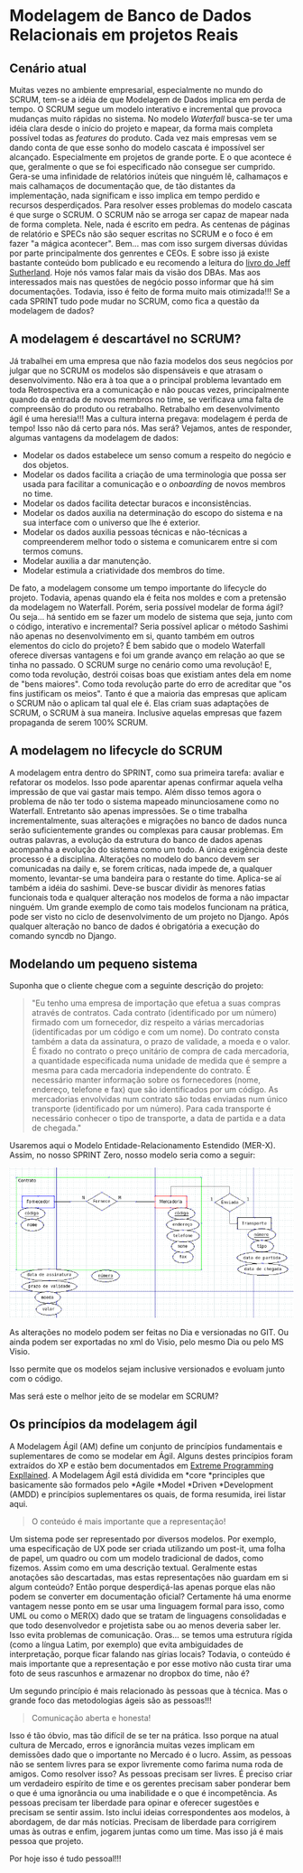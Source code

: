 # Modelagem de Banco de Dados Relacionais em projetos Reais

## Cenário atual

Muitas vezes no ambiente empresarial, especialmente no mundo do SCRUM, tem-se a idéia de que Modelagem de Dados implica em perda de tempo.
O SCRUM segue um modelo interativo e incremental que provoca mudanças muito rápidas no sistema.
No modelo *Waterfall* busca-se ter uma idéia clara desde o início do projeto e mapear, da forma mais completa possível todas as *features* do produto.
Cada vez mais empresas vem se dando conta de que esse sonho do modelo cascata é impossível ser alcançado. Especialmente em projetos de grande porte. E o que acontece é que, geralmente o que se foi especificado não consegue ser cumprido. Gera-se uma infinidade de relatórios inúteis que ninguém lê, calhamaços e mais calhamaços de documentação que, de tão distantes da implementação, nada significam e isso implica em tempo perdido e recursos desperdiçados.
Para resolver esses problemas do modelo cascata é que surge o SCRUM. O SCRUM não se arroga ser capaz de mapear nada de forma completa. Nele, nada é escrito em pedra. As centenas de páginas de relatório e SPECs não são sequer escritas no SCRUM e o foco é em fazer "a mágica acontecer".
Bem... mas com isso surgem diversas dúvidas por parte principalmente dos genrentes e CEOs. E sobre isso já existe bastante conteúdo bom publicado e eu recomendo a leitura do [livro do Jeff Sutherland](http://www.livrariacultura.com.br/p/scrum-a-arte-de-fazer-o-dobro-de-trabalho-na-metade-do-tempo-15065068).
Hoje nós vamos falar mais da visão dos DBAs. Mas aos interessados mais nas questões de negócio posso informar que há sim documentações. Todavia, isso é feito de forma muito mais otimizada!!!
Se a cada SPRINT tudo pode mudar no SCRUM, como fica a questão da modelagem de dados?

## A modelagem é descartável no SCRUM?

Já trabalhei em uma empresa que não fazia modelos dos seus negócios por julgar que no SCRUM os modelos são dispensáveis e que atrasam o desenvolvimento. Não era à toa que a o principal problema levantado em toda Retrospectiva era a comunicação e não poucas vezes, principalmente quando da entrada de novos membros no time, se verificava uma falta de compreensão do produto ou retrabalho.
Retrabalho em desenvolvimento ágil é uma heresia!!!
Mas a cultura interna pregava: modelagem é perda de tempo! Isso não dá certo para nós.
Mas será?
Vejamos, antes de responder, algumas vantagens da modelagem de dados:

* Modelar os dados estabelece um senso comum a respeito do negócio e dos objetos.
* Modelar os dados facilita a criação de uma terminologia que possa ser usada para facilitar a comunicação e o *onboarding* de novos membros no time.
* Modelar os dados facilita detectar buracos e inconsistências.
* Modelar os dados auxilia na determinação do escopo do sistema e na sua interface com o universo que lhe é exterior.
* Modelar os dados auxilia pessoas técnicas e não-técnicas a compreenderem melhor todo o sistema e comunicarem entre si com termos comuns.
* Modelar auxilia a dar manutenção.
* Modelar estimula a criatividade dos membros do time.

De fato, a modelagem consome um tempo importante do lifecycle do projeto. Todavia, apenas quando ela é feita nos moldes e com a pretensão da modelagem no Waterfall.
Porém, seria possível modelar de forma ágil? Ou seja... há sentido em se fazer um modelo de sistema que seja, junto com o código, interativo e incremental?
Seria possível aplicar o método Sashimi não apenas no desenvolvimento em si, quanto também em outros elementos do ciclo do projeto?
É bem sabido que o modelo Waterfall oferece diversas vantagens e foi um grande avanço em relação ao que se tinha no passado.
O SCRUM surge no cenário como uma revolução! E, como toda revolução, destrói coisas boas que existiam antes dela em nome de "bens maiores". Como toda revolução parte do erro de acreditar que "os fins justificam os meios".
Tanto é que a maioria das empresas que aplicam o SCRUM não o aplicam tal qual ele é. Elas criam suas adaptações de SCRUM, o SCRUM à sua maneira. Inclusive aquelas empresas que fazem propaganda de serem 100% SCRUM.

## A modelagem no lifecycle do SCRUM

A modelagem entra dentro do SPRINT, como sua primeira tarefa: avaliar e refatorar os modelos. Isso pode aparentar apenas confirmar aquela velha impressão de que vai gastar mais tempo. Além disso temos agora o problema de não ter todo o sistema mapeado minunciosamene como no Waterfall.
Entretanto são apenas impressões.
Se o time trabalha incrementalmente, suas alterações e migrações no banco de dados nunca serão suficientemente grandes ou complexas para causar problemas. Em outras palavras, a evolução da estrutura do banco de dados apenas acompanha a evolução do sistema como um todo.
A única exigência deste processo é a disciplina.
Alterações no modelo do banco devem ser comunicadas na daily e, se forem críticas, nada impede de, a qualquer momento, levantar-se uma bandeira para o restante do time.
Aplica-se aí também a idéia do sashimi. Deve-se buscar dividir às menores fatias funcionais toda e qualquer alteração nos modelos de forma a não impactar ninguém.
Um grande exemplo de como tais modelos funcionam na prática, pode ser visto no ciclo de desenvolvimento de um projeto no Django. Após qualquer alteração no banco de dados é obrigatória a execução do comando syncdb no Django.

## Modelando um pequeno sistema

Suponha que o cliente chegue com a seguinte descrição do projeto:

> "Eu tenho uma empresa de importação que efetua a suas compras através de contratos. Cada contrato (identificado por um número) firmado com um fornecedor, diz respeito a várias mercadorias (identificadas por um código e com um nome). Do contrato consta também a data da assinatura, o prazo de validade, a moeda e o valor. É fixado no contrato o preço unitário de compra de cada mercadoria, a quantidade especificada numa unidade de medida que é sempre a mesma para cada mercadoria independente do contrato. É necessário manter informação sobre os fornecedores (nome, endereço, telefone e fax) que são identificados por um código. As mercadorias envolvidas num contrato são todas enviadas num único transporte (identificado por um número). Para cada transporte é necessário conhecer o tipo de transporte, a data de partida e a data de chegada."

Usaremos aqui o Modelo Entidade-Relacionamento Estendido (MER-X). Assim, no nosso SPRINT Zero, nosso modelo seria como a seguir:

![alt text](https://github.com/douglas-bonafe/POSTS-PTBR/blob/master/figuras/modelagem%20em%20scrum/modelagem.png)

As alterações no modelo podem ser feitas no Dia e versionadas no GIT. Ou ainda podem ser exportadas no xml do Visio, pelo mesmo Dia ou pelo MS Visio.

Isso permite que os modelos sejam inclusive versionados e evoluam junto com o código.

Mas será este o melhor jeito de se modelar em SCRUM?

## Os princípios da modelagem ágil

A Modelagem Ágil (AM) define um conjunto de princípios fundamentais e suplementares de como se modelar em Ágil. Alguns destes princípios foram extraídos do XP e estão bem documentados em [Extreme Programming Expllained](http://www.amazon.com/exec/obidos/ASIN/0321278658/ambysoftinc). A Modelagem Ágil está dividida em *core *principles que basicamente são formados pelo *Agile *Model *Driven *Development (AMDD) e princípios suplementares os quais, de forma resumida, irei listar aqui.

> O conteúdo é mais importante que a representação!

Um sistema pode ser representado por diversos modelos. Por exemplo, uma especificação de UX pode ser criada utilizando um post-it, uma folha de papel, um quadro ou com um modelo tradicional de dados, como fizemos. Assim como em uma descrição textual. Geralmente estas anotações são descartadas, mas estas representações não guardam em si algum conteúdo? Então porque desperdiçá-las apenas porque elas não podem se converter em documentação oficial?
Certamente há uma enorme vantagem nesse ponto em se usar uma linguagem formal para isso, como UML ou como o MER(X) dado que se tratam de linguagens consolidadas e que todo desenvolvedor e projetista sabe ou ao menos deveria saber ler. Isso evita problemas de comunicação.
Oras... se temos uma estrutura rígida (como a língua Latim, por exemplo) que evita ambiguidades de interpretação, porque ficar falando nas gírias locais? Todavia, o conteúdo é mais importante que a representação e por esse motivo não custa tirar uma foto de seus rascunhos e armazenar no dropbox do time, não é?

Um segundo princípio é mais relacionado às pessoas que à técnica. Mas o grande foco das metodologias ágeis são as pessoas!!!

> Comunicação aberta e honesta!

Isso é tão óbvio, mas tão difícil de se ter na prática. Isso porque na atual cultura de Mercado, erros e ignorância muitas vezes implicam em demissões dado que o importante no Mercado é o lucro. Assim, as pessoas não se sentem livres para se expor livremente como farima numa roda de amigos. Como resolver isso?
As pessoas precisam ser livres. É preciso criar um verdadeiro espírito de time e os gerentes precisam saber ponderar bem o que é uma ignorância ou uma inabilidade e o que é incompetência. As pessoas precisam ter liberdade para opinar e oferecer sugestões e precisam se sentir assim.
Isto inclui ideias correspondentes aos modelos, à abordagem, de dar más notícias.
Precisam de liberdade para corrigirem umas às outras e enfim, jogarem juntas como um time.
Mas isso já é mais pessoa que projeto.

Por hoje isso é tudo pessoal!!!
